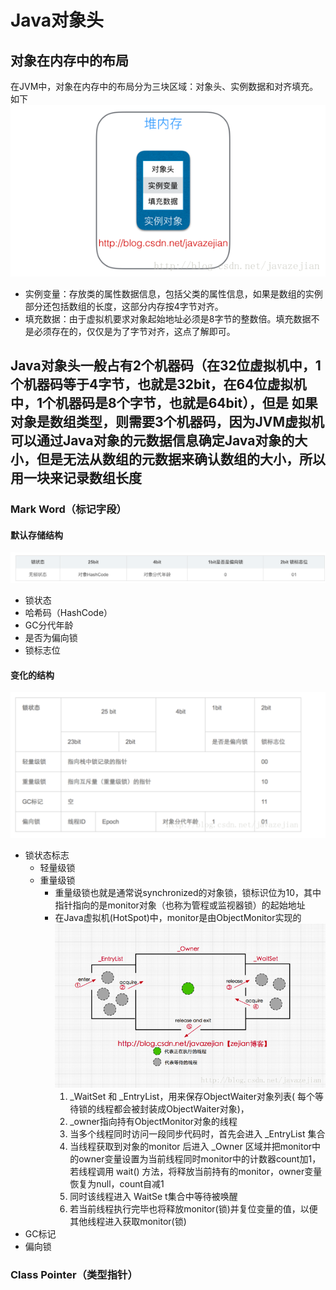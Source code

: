 # Java对象头
## 对象在内存中的布局
在JVM中，对象在内存中的布局分为三块区域：对象头、实例数据和对齐填充。如下
![](../img/Java多线程/对象在内存中的布局.png)
- 实例变量：存放类的属性数据信息，包括父类的属性信息，如果是数组的实例部分还包括数组的长度，这部分内存按4字节对齐。
- 填充数据：由于虚拟机要求对象起始地址必须是8字节的整数倍。填充数据不是必须存在的，仅仅是为了字节对齐，这点了解即可。

## Java对象头一般占有2个机器码（在32位虚拟机中，1个机器码等于4字节，也就是32bit，在64位虚拟机中，1个机器码是8个字节，也就是64bit），但是 如果对象是数组类型，则需要3个机器码，因为JVM虚拟机可以通过Java对象的元数据信息确定Java对象的大小，但是无法从数组的元数据来确认数组的大小，所以用一块来记录数组长度
### Mark Word（标记字段）
#### 默认存储结构
![](../img/Java多线程/MarkWord默认储存结构.png)
- 锁状态
- 哈希码（HashCode）
- GC分代年龄
- 是否为偏向锁
- 锁标志位
#### 变化的结构
![](../img/Java多线程/MarkWord变化的储存结构.png)
- 锁状态标志
  - 轻量级锁
  - 重量级锁
    - 重量级锁也就是通常说synchronized的对象锁，锁标识位为10，其中指针指向的是monitor对象（也称为管程或监视器锁）的起始地址
    - 在Java虚拟机(HotSpot)中，monitor是由ObjectMonitor实现的
      ![](../img/Java多线程/ObjectMonitor.png)
      1. _WaitSet 和 _EntryList，用来保存ObjectWaiter对象列表( 每个等待锁的线程都会被封装成ObjectWaiter对象)，
      2. _owner指向持有ObjectMonitor对象的线程
      3. 当多个线程同时访问一段同步代码时，首先会进入 _EntryList 集合
      4. 当线程获取到对象的monitor 后进入 _Owner 区域并把monitor中的owner变量设置为当前线程同时monitor中的计数器count加1，若线程调用 wait() 方法，将释放当前持有的monitor，owner变量恢复为null，count自减1
      5. 同时该线程进入 WaitSe t集合中等待被唤醒
      6. 若当前线程执行完毕也将释放monitor(锁)并复位变量的值，以便其他线程进入获取monitor(锁)
- GC标记
- 偏向锁
### Class Pointer（类型指针）